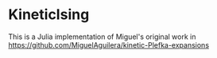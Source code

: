 # KineticIsing
This is a Julia implementation of Miguel's original work in https://github.com/MiguelAguilera/kinetic-Plefka-expansions
